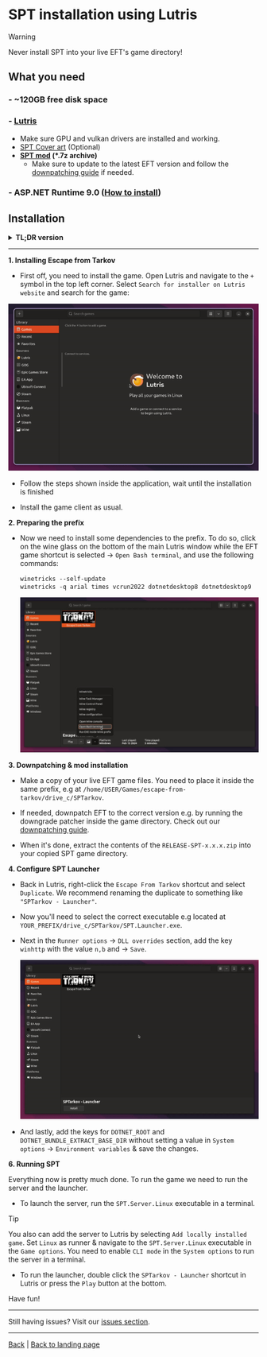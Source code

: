 # SPT installation using Lutris

> [!WARNING]
> Never install SPT into your live EFT's game directory!

## What you need

### - **~120GB free disk space**

### - **[Lutris](https://lutris.net/downloads)**
- Make sure GPU and vulkan drivers are installed and working.
- [SPT Cover art](../../docs/lutris/cover_art.md) (Optional)
- **[SPT mod](https://hub.sp-tarkov.com/files/file/16-spt-aki/) (*.7z archive)**
    - Make sure to update to the latest EFT version and follow the [downpatching guide](../downpatching.md) if needed.

### - ASP.NET Runtime 9.0 ([How to install](../aspnet.md))


## Installation

<details>

**<summary>TL;DR version</summary>** 

1. Install EFT in `Lutris` using the installer script
2. Install game in `BSG Launcher`
3. Run `winetricks -q arial times vcrun2022 dotnetdesktop8 dotnetdesktop9` via Lutris bash console
4. Copy `EFT game files` somewhere else inside the prefix and `downpatch` if needed
5. Unpack the `RELEASE-SPT-x.x.x.zip` archive into the `copied directory`
6. Duplicate config, new profile `SPTarkov - Launcher`
7. Change executable to `SPT.Launcher.exe` in `Configure` → `Game Settings`
8. In `Runner options`, add `winhttp=n,b` in the `DLL overrides` section
9. Add `DOTNET_ROOT` and `DOTNET_BUNDLE_EXTRACT_BASE_DIR` environment variables in `Configure` → `System options`
10. Run `SPT.Server.Linux`, then `SPTarkov - Launcher`

</details>

***

**1. Installing Escape from Tarkov**

- First off, you need to install the game. Open Lutris and navigate to the `+` symbol in the top left corner. Select `Search for installer on Lutris website` and search for the game:

<img src="../../media/lutris/tarkov.gif" width="580">

- Follow the steps shown inside the application, wait until the installation is finished

- Install the game client as usual.


**2. Preparing the prefix**

- Now we need to install some dependencies to the prefix. To do so, click on the wine glass on the bottom of the main Lutris window while the EFT game shortcut is selected → `Open Bash terminal`, and use the following commands:

      winetricks --self-update
      winetricks -q arial times vcrun2022 dotnetdesktop8 dotnetdesktop9

    <img src="../../media/lutris/terminal.jpg" width="580">

**3. Downpatching & mod installation**

- Make a copy of your live EFT game files. You need to place it inside the same prefix, e.g at `/home/USER/Games/escape-from-tarkov/drive_c/SPTarkov`.

- If needed, downpatch EFT to the correct version e.g. by running the downgrade patcher inside the game directory. Check out our [downpatching guide](../downpatching.md).

- When it's done, extract the contents of the `RELEASE-SPT-x.x.x.zip` into your copied SPT game directory.


**4. Configure SPT Launcher**

- Back in Lutris, right-click the `Escape From Tarkov` shortcut and select `Duplicate`. We recommend renaming the duplicate to something like `"SPTarkov - Launcher"`.
  
- Now you'll need to select the correct executable e.g located at `YOUR_PREFIX/drive_c/SPTarkov/SPT.Launcher.exe`.

- Next in the `Runner options` → `DLL overrides` section, add the key `winhttp` with the value `n,b` and → `Save`.

    <img src="../../media/lutris/config.gif" width="580">

- And lastly, add the keys for `DOTNET_ROOT` and `DOTNET_BUNDLE_EXTRACT_BASE_DIR` without setting a value in `System options` → `Environment variables` & save the changes.

**6. Running SPT**

Everything now is pretty much done. To run the game we need to run the server and the launcher.

- To launch the server, run the `SPT.Server.Linux` executable in a terminal.

> [!TIP]
> You also can add the server to Lutris by selecting `Add locally installed game`. Set `Linux` as runner & navigate to the `SPT.Server.Linux` executable in the `Game options`. You need to enable `CLI mode` in the `System options` to run the server in a terminal.

- To run the launcher, double click the `SPTarkov - Launcher` shortcut in Lutris or press the `Play` button at the bottom.

Have fun!

***
Still having issues? Visit our [issues section](../../docs/issues.md).
***

<a href="javascript:history.back()">Back</a> | [Back to landing page](../../README.md)


